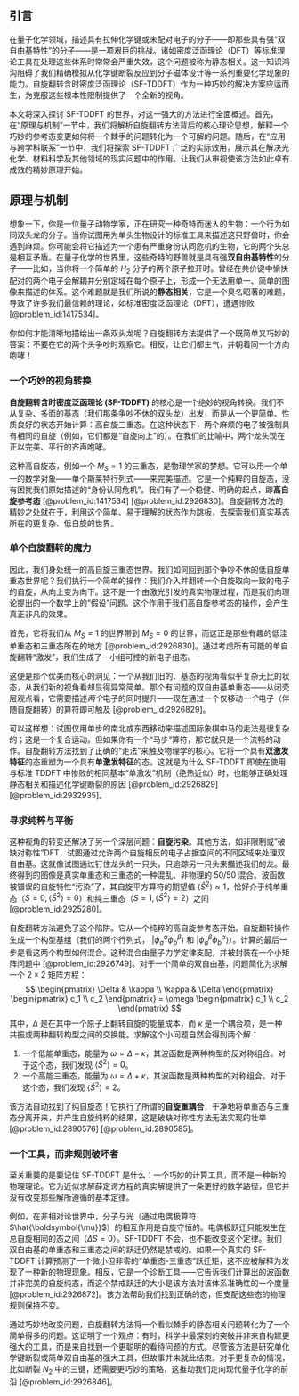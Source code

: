 ## 引言
在量子化学领域，描述具有拉伸化学键或未配对电子的分子——即那些具有强“双自由基特性”的分子——是一项艰巨的挑战。诸如密度泛函理论（DFT）等标准理论工具在处理这些体系时常常会严重失效，这个问题被称为静态相关。这一知识鸿沟阻碍了我们精确模拟从化学键断裂反应到分子磁体设计等一系列重要化学现象的能力。自旋翻转含时密度泛函理论（SF-TDDFT）作为一种巧妙的解决方案应运而生，为克服这些根本性限制提供了一个全新的视角。

本文将深入探讨 SF-TDDFT 的世界，对这一强大的方法进行全面概述。首先，在“原理与机制”一节中，我们将解析自旋翻转方法背后的核心理论思想，解释一个巧妙的参考态变更如何将一个棘手的问题转化为一个可解的问题。随后，在“应用与跨学科联系”一节中，我们将探索 SF-TDDFT 广泛的实际效用，展示其在解决光化学、材料科学及其他领域的现实问题中的作用。让我们从审视使该方法如此卓有成效的精妙原理开始。

## 原理与机制

想象一下，你是一位量子动物学家，正在研究一种奇特而迷人的生物：一个行为如同双头龙的分子。当你试图用为单头生物设计的标准工具来描述这只野兽时，你会遇到麻烦。你可能会将它描述为一个患有严重身份认同危机的生物，它的两个头总是相互矛盾。在量子化学的世界里，这些奇特的野兽就是具有强**双自由基特性**的分子——比如，当你将一个简单的 $H_2$ 分子的两个原子拉开时。曾经在共价键中愉快配对的两个电子会解耦并分别定域在每个原子上，形成一个无法用单一、简单的图像来描述的体系。这个难题就是我们所说的**静态相关**，它是一个臭名昭著的难题，导致了许多我们最信赖的理论，如标准密度泛函理论（DFT），遭遇惨败 [@problem_id:1417534]。

你如何才能清晰地描绘出一条双头龙呢？自旋翻转方法提供了一个既简单又巧妙的答案：不要在它的两个头争吵时观察它。相反，让它们都生气，并朝着同一个方向咆哮！

### 一个巧妙的视角转换

**自旋翻转含时密度泛函理论 (SF-TDDFT)** 的核心是一个绝妙的视角转换。我们不从复杂、多面的基态（我们那条争吵不休的双头龙）出发，而是从一个更简单、性质良好的状态开始计算：高自旋三重态。在这种状态下，两个麻烦的电子被强制具有相同的自旋（例如，它们都是“自旋向上”的）。在我们的比喻中，两个龙头现在正以完美、平行的齐声咆哮。

这种高自旋态，例如一个 $M_S=1$ 的三重态，是物理学家的梦想。它可以用一个单一的数学对象——单个斯莱特行列式——来完美描述。它是一个纯粹的自旋态，没有困扰我们原始描述的“身份认同危机”。我们有了一个稳健、明确的起点，即**高自旋参考态** [@problem_id:1417534] [@problem_id:2926830]。自旋翻转方法的精妙之处就在于，利用这个简单、易于理解的状态作为跳板，去探索我们真实基态所在的更复杂、低自旋的世界。

### 单个自旋翻转的魔力

因此，我们身处统一的高自旋三重态世界。我们如何回到那个争吵不休的低自旋单重态世界呢？我们执行一个简单的操作：我们介入并翻转一个自旋取向一致的电子的自旋，从向上变为向下。这不是一个由激光引发的真实物理过程，而是我们向理论提出的一个数学上的“假设”问题。这个作用于我们高自旋参考态的操作，会产生真正非凡的效果。

首先，它将我们从 $M_S=1$ 的世界带到 $M_S=0$ 的世界，而这正是那些有趣的低洼单重态和三重态所在的地方 [@problem_id:2926830]。通过考虑所有可能的单自旋翻转“激发”，我们生成了一小组可控的新电子组态。

这便是那个优美而核心的洞见：一个从我们旧的、基态的视角看似乎复杂无比的状态，从我们新的视角看却显得异常简单。那个有问题的双自由基单重态——从闭壳层观点看，它需要描述*两个*电子的同时提升——现在通过一个仅移动*一个*电子（伴随自旋翻转）的算符即可触及 [@problem_id:2926829]。

可以这样想：试图仅用单步的南北或东西移动来描述国际象棋中马的走法是很复杂的；这是一个复合运动。但如果你有一个“马步”算符，那它就只是一个流畅的动作。自旋翻转方法找到了正确的“走法”来触及物理学的核心。它将一个具有**双激发特征**的态重塑为一个具有**单激发特征**的态。这就是为什么 SF-TDDFT 即使在使用与标准 TDDFT 中惨败的相同基本“单激发”机制（绝热近似）时，也能够正确处理静态相关和描述化学键断裂的原因 [@problem_id:2926829] [@problem_id:2932935]。

### 寻求纯粹与平衡

这种视角的转变还解决了另一个深层问题：**自旋污染**。其他方法，如非限制或“破缺对称性”DFT，试图通过允许两个自旋相反的电子占据空间的不同区域来处理双自由基。这就像试图通过钉住龙头的一只头，只追踪另一只头来描述我们的龙。最终得到的图像是真实单重态和三重态的一种混乱、非物理的 50/50 混合。波函数被错误的自旋特性“污染”了，其自旋平方算符的期望值 $\langle\hat{S}^2\rangle \approx 1$，恰好介于纯单重态（$S=0, \langle\hat{S}^2\rangle=0$）和纯三重态（$S=1, \langle\hat{S}^2\rangle=2$）之间 [@problem_id:2925280]。

自旋翻转方法避免了这个陷阱。它从一个纯粹的高自旋参考态开始。自旋翻转操作生成一个构型基组（我们的两个行列式， $|\phi_a^\alpha \phi_b^\beta\rangle$ 和 $|\phi_a^\beta \phi_b^\alpha\rangle$）。计算的最后一步是看这两个构型如何混合。这种混合由量子力学定律支配，并被封装在一个小矩阵问题中 [@problem_id:2926749]。对于一个简单的双自由基，问题简化为求解一个 $2 \times 2$ 矩阵方程：
$$
\begin{pmatrix} \Delta & \kappa \\ \kappa & \Delta \end{pmatrix} \begin{pmatrix} c_1 \\ c_2 \end{pmatrix} = \omega \begin{pmatrix} c_1 \\ c_2 \end{pmatrix}
$$
其中，$\Delta$ 是在其中一个原子上翻转自旋的能量成本，而 $\kappa$ 是一个耦合项，是一种共振或两种翻转构型之间的交换能。求解这个小问题自然会得到两个解：
1.  一个低能单重态，能量为 $\omega = \Delta - \kappa$，其波函数是两种构型的反对称组合。对于这个态，我们发现 $\langle\hat{S}^2\rangle = 0$。
2.  一个高能三重态，能量为 $\omega = \Delta + \kappa$，其波函数是两种构型的对称组合。对于这个态，我们发现 $\langle\hat{S}^2\rangle = 2$。

该方法自动找到了纯自旋态！它执行了所谓的**自旋重耦合**，干净地将单重态与三重态分离开来，并产生自旋纯粹的结果，这是破缺对称性方法无法实现的壮举 [@problem_id:2890576] [@problem_id:2890585]。

### 一个工具，而非规则破坏者

至关重要的是要记住 SF-TDDFT 是什么：一个巧妙的计算工具，而不是一种新的物理理论。它为近似求解薛定谔方程的真实解提供了一条更好的数学路径，但它并没有改变那些解所遵循的基本定律。

例如，在非相对论世界中，分子与光（通过电偶极算符 $\hat{\boldsymbol{\mu}}$）的相互作用是自旋守恒的。电偶极跃迁只能发生在总自旋相同的态之间（$\Delta S = 0$）。SF-TDDFT 不会，也不能改变这个定律。我们双自由基的单重态和三重态之间的跃迁仍然是禁戒的。如果一个真实的 SF-TDDFT 计算预测了一个微小但非零的“单重态-三重态”跃迁矩，这不应被解释为发现了一种新的物理现象。相反，它是一个诊断工具——它告诉我们计算出的波函数并非完美的自旋纯态，而这个禁戒跃迁的大小是该方法对该体系准确性的一个度量 [@problem_id:2926872]。该方法帮助我们找到正确的态，但支配这些态的物理规则保持不变。

通过巧妙地改变问题，自旋翻转方法将一个看似棘手的静态相关问题转化为了一个简单得多的问题。这证明了一个观点：有时，科学中最深刻的突破并非来自构建更强大的工具，而是来自找到一个更聪明的看待问题的方式。尽管该方法是研究单化学键断裂或简单双自由基的强大工具，但故事并未就此结束。对于更复杂的情况，比如断裂 $N_2$ 中的三键，还需要更巧妙的策略，这推动我们走向现代量子化学的前沿 [@problem_id:2926846]。

